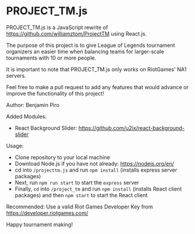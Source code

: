 # PROJECT_TM.js

PROJECT_TM.js is a JavaScript rewrite of https://github.com/williamztom/ProjectTM using React.js.

The purpose of this project is to give League of Legends tournament organizers an easier time when balancing teams for larger-scale tournaments with 10 or more people.

It is important to note that PROJECT_TM.js only works on RiotGames' NA1 servers.

Feel free to make a pull request to add any features that would advance or improve the functionality of this project!

Author: Benjamin Piro

Added Modules:
- React Background Slider: https://github.com/u2ix/react-background-slider


Usage:
- Clone repository to your local machine
- Download Node.js if you have not already: https://nodejs.org/en/
- cd into `/projecttm.js` and run `npm install` (installs express server packages)
- Next, run `npm run start` to start the `express` server
- Finally, `cd` into `/project_tm` and run `npm install` (installs React client packages) and then `npm start` to start the React client

Recommended: Use a valid Riot Games Developer Key from https://developer.riotgames.com/

Happy tournament making!
